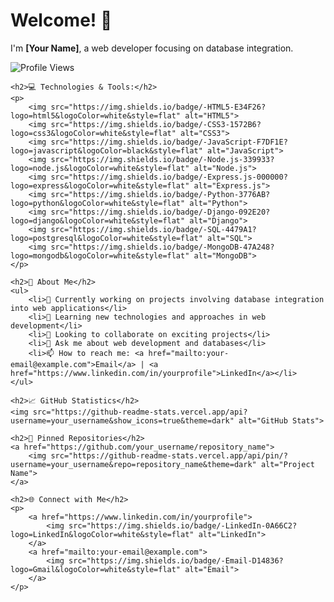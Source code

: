 <!DOCTYPE html>
<html lang="en">
<head>
    <meta charset="UTF-8">
    <title>README</title>
</head>
<body>
    <h1>Welcome! 👋</h1>
    <p>I'm <strong>[Your Name]</strong>, a web developer focusing on database integration.</p>
    <img src="https://komarev.com/ghpvc/?username=your_username&color=brightgreen" alt="Profile Views">

    <h2>💻 Technologies & Tools:</h2>
    <p>
        <img src="https://img.shields.io/badge/-HTML5-E34F26?logo=html5&logoColor=white&style=flat" alt="HTML5">
        <img src="https://img.shields.io/badge/-CSS3-1572B6?logo=css3&logoColor=white&style=flat" alt="CSS3">
        <img src="https://img.shields.io/badge/-JavaScript-F7DF1E?logo=javascript&logoColor=black&style=flat" alt="JavaScript">
        <img src="https://img.shields.io/badge/-Node.js-339933?logo=node.js&logoColor=white&style=flat" alt="Node.js">
        <img src="https://img.shields.io/badge/-Express.js-000000?logo=express&logoColor=white&style=flat" alt="Express.js">
        <img src="https://img.shields.io/badge/-Python-3776AB?logo=python&logoColor=white&style=flat" alt="Python">
        <img src="https://img.shields.io/badge/-Django-092E20?logo=django&logoColor=white&style=flat" alt="Django">
        <img src="https://img.shields.io/badge/-SQL-4479A1?logo=postgresql&logoColor=white&style=flat" alt="SQL">
        <img src="https://img.shields.io/badge/-MongoDB-47A248?logo=mongodb&logoColor=white&style=flat" alt="MongoDB">
    </p>

    <h2>🚀 About Me</h2>
    <ul>
        <li>🔭 Currently working on projects involving database integration into web applications</li>
        <li>🌱 Learning new technologies and approaches in web development</li>
        <li>👯 Looking to collaborate on exciting projects</li>
        <li>💬 Ask me about web development and databases</li>
        <li>📫 How to reach me: <a href="mailto:your-email@example.com">Email</a> | <a href="https://www.linkedin.com/in/yourprofile">LinkedIn</a></li>
    </ul>

    <h2>📈 GitHub Statistics</h2>
    <img src="https://github-readme-stats.vercel.app/api?username=your_username&show_icons=true&theme=dark" alt="GitHub Stats">

    <h2>📌 Pinned Repositories</h2>
    <a href="https://github.com/your_username/repository_name">
        <img src="https://github-readme-stats.vercel.app/api/pin/?username=your_username&repo=repository_name&theme=dark" alt="Project Name">
    </a>

    <h2>🌐 Connect with Me</h2>
    <p>
        <a href="https://www.linkedin.com/in/yourprofile">
            <img src="https://img.shields.io/badge/-LinkedIn-0A66C2?logo=LinkedIn&logoColor=white&style=flat" alt="LinkedIn">
        </a>
        <a href="mailto:your-email@example.com">
            <img src="https://img.shields.io/badge/-Email-D14836?logo=Gmail&logoColor=white&style=flat" alt="Email">
        </a>
    </p>
</body>
</html>
